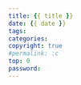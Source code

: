 ```yaml
---
title: {{ title }}
date: {{ date }}
tags:
categories: 
copyright: true
#permalink: :c
top: 0
password:
---
```

